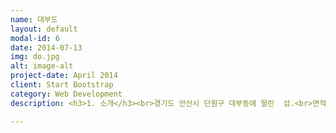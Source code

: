 ```yaml
---
name: 대부도
layout: default
modal-id: 6
date: 2014-07-13
img: do.jpg
alt: image-alt
project-date: April 2014
client: Start Bootstrap
category: Web Development
description: <h3>1. 소개</h3><br>경기도 안산시 단원구 대부동에 딸린  섬.<br>면적 40.34㎢, 인구 6,244명(2001)이다. 인천광역시에서 남쪽으로 약 30㎞ 해상에 자리잡고 있다. 시흥시 정왕동 오이도와 시화방조제로 연결되어 있어 자동차로 통행이 가능하며, 하루 2번 바닷물이 빠지면서 넓은 개펄이 드러난다.<br>삼국시대에는 마한에 속하였고, 통일신라시대에는 한주, 고려시대에는 남양도호부, 조선시대에는 남양군에 속하였다. 1914년 남양군에서 부천군으로 편입되었고, 1973년 옹진군에 편입되었다가 1994년 행정구역 개편으로 안산시에 편입되었다.<br>서해안에서 제일 큰 섬으로, 큰 언덕처럼 보인다고 하여 대부도라고 하였으며, 이외에도 연화부수지·낙지섬·죽호 등의 전래 지명이 전해지고 있다. 주변에는 선감도·불탄도·풍도·육도 등 5개의 유인도와 중육도·미육도·말육도·변도·잠도·흘관도·터미섬·큰터미섬·할미섬·외지도·대가리도·소가리도 등 12개의 무인도가 있다.<br>섬의 북쪽에 최고봉인 황금산(168m)이 솟아 있고, 대부분의 지역이 해발고도 100m 이하의 낮은 구릉지로 이루어져 있다. 기후는 대체로 한서의 차가 크며, 겨울에는 북서계절풍의 영향이 강하여 춥고 눈이 많이 내린다. 1월 평균기온은 －4℃, 8월 평균기온은 24℃, 연강수량은 1,210㎜이다.<br><br><br><h3>2. 위치</h3><br><P align><img src="대부도 위치.png"></P><br>대부도는 경기도 안산시 단원구 대부동에 딸린 섬이다.<br><br><h3>3. 여행지</h3><br><img src="당너머해수욕장.jpg"><br><h4>" 당너머해수욕장 "</h4><br>보령시에 소속된 섬들 가운데 원산도에 이어 두 번째로 큰 섬인 삽시도는 대천항을 떠난지 40분 만에 만나는 섬이다.<br> 대천항에서 삽시도까지는 직선거리로 13㎞떨어져 있다. 섬의 모양이 화살을 꽂아 놓은 모양 같다고해서 삽시도라고 불린다. 술뚱선착장과 가까운 곳에는 거멀너머해수욕장, 당너머(또는 집너머)해수욕장이 있고 밤섬선착장 부근에는 밤섬해수욕장이 있다.3개의 해수욕장 가운데 가장 괜찮은 곳은 당너머해수욕장이다.<br>태창민박 마당을 가로질러 해안으로 내려서면 맑은 바닷물과 시원한 파도소리를 만난다. 해안의 양쪽 끝은 갯바위지대. 여행객들이 재미삼아 굴 따고 바지락조개며 해삼을 줍는 곳이다.<br> 특히 남쪽 갯바위지대에서는 썰물 때마다 삽시도와 이어지는 무인도 ‘면삽지’가 나타난다. 삽시도의 모래해변에서는 조개잡이 체험이 가능하다. 물때만 잘 맞으면 1~2시간 만에 한 끼니 정도 끓여먹을 수 있는 조개를 캘 수 있다.<br>한편, 웃말 서쪽에 형성된 ‘거멀너머해수욕장’은 백사장과 어우러진 울창한 해송 숲이 있고, ‘밤섬(수루미)해수욕장’은 넓고 단단한 모래해변과 사람 손길을 별로 타지 않은 솔숲 그리고 앞 바다의 불모도가 그림처럼 어울린 해수욕장이다.<br><br><br><br><P align><img src="대부도해솔길.png"></P><br><h4>" 대부도해솔길 "</h4><br>대부해솔길은 서해의 아름다운 바다와 갯벌을 체험하고 낭만과 추억의 명소로 개발하기 위해 인공적인 시설은 설치하지 않고 자연 그대로의 길을 유지하는 트레킹 코스로 개발하여 2012년 1월부터 7월까지 안내체계를 구축하고 2012년 10월 25일 최종 개통하였다.<br>대부해솔길은 총 7개 코스 74km로 해안선을 따라 대부도 전체를 둘러 볼 수 있으며, 코스별로 소나무길, 염전길, 석양길, 바닷길, 갯벌길, 갈대길, 포도밭길, 시골길 등 다양한 풍경이 펼쳐진다.<br>또한, 대부해솔길을 코스별로 걷다보면 볼거리와 지역 관광시설과도 만나게 되는데 1코스에는 개미허리 아치교와 낙조전망대 및 종현어촌체험관광마을의 볼거리와 체험을 할 수 있고, 2코스는 해안가 갯벌, 3코스에는 아일랜드리조트코리아 골프장과 선재대교를 볼 수 있다. 4코스는 쪽박섬, 유리섬 박물관, 베르아델승마클럽을 만나 볼 수 있고, 5코스에는 동주염전과 대부도 펜션타운을, 6코스에는 선감어촌체험마을과 선감유원지, 누에섬등대전망대, 7코스는 안산어촌민속박물관, 탄도항, 대송단지내 바다향기 테마파크를 만나 관광체험을 할 수 있다.<br><br><br><br><img src="시화호환경문화관.jpg"><br><h4>" 시화호 환경 문화관 "</h4><br>시화호 환경문화관은 시화호의 자연환경, 무공해 대체 해양에너지원인 세계 최대 규모 조력발전소 및 안산, 시흥, 화성 지역의 민속 문화, 개발사, 미래의 개발방향 등을 홍보하는 전시관이라고 한다.<br>2004년 6월에 착공해 일 년여의 건축 및 전시물 설치공사를 거쳐 2005년 10월에 완공되었다.<br>제부도나 영흥도를 지나는 길에 조금만 시간을 내어서 가족과(특히 자녀들) 함께 들려보면 여러 가지로 유익할것 같다.<br> 위치는 시화 방조제가 끝부분에서 좌측을 살피면서 조금만 진행하다 보면 방아머리공원이 보이는데 바로 공원내에 있다. 3층 전망대에서 빙둘러 살펴보면 시화호와 시화호 방조제 및 대부도 인근의 경관이 한 눈에 들어온다. 연면적 992㎡(300평), 지상1층(전망 공간 3층) 규모를 갖추고 있으며, 지상 1층에는 전시실, 영상홍보실, 휴게실, 화장실, 관리실 등이 배치되어 있으며, 지상 3층에는 40평 규모의 전망 공간이 있다.<br><br><br><br><img src="전망대.png"><br><h4>" 누에섬 등대 전망대 "</h4><br>경기도 안산시 대부동 누에섬에 있는 등대전망대.<br>경기도 안산시가 자연학습을 겸한 어촌 관광의 기회를 제공하고, 서해안 고깃배들의 안전한 조업을 유도하기 위해 누에섬 정상 부근에 건설한 등대 전망대이다.<br>2004년 4월 13일 개관하였고, 규모는 지상 3층(높이 16.8m), 연면적은 273㎡이다.<br>1층에는 누에섬의 자연환경, 등대·바다와 관련된 각종 그림과 자료, 2층에는 국내외 등대 그림과 모형 전시물이 전시되어 있다. 3층에는 바다 전경을 한눈에 바라볼 수 있는 전망대와 선박의 통행 안전을 유도하기 위한 등대가 설치되어 있다.<br>누에섬은 인근 탄도(炭島)에서 1.2㎞ 떨어진 작은 무인도로, 썰물 때 하루 두 차례 4시간씩 갯벌이 드러나기 때문에 자동차로 또는 걸어서 갯벌을 탐험할 수 있다. <br>2005년 완공을 목표로 안산시에서 추진하는 대부도 어촌체험마을, 관광안내소, 어촌민속전시관 등과 함께 이 지역의 대표적인 관광 명소이다. 입장료는 어른 1,000원, 청소년 700원, 어린이 500원이다.<br><br><br><br><br><h3>4. 먹거리</h3><br><br><img src="조개구이.png"><br>조개구이<br><br><br><img src="손칼국수.jpg"><br>손칼국수<br><br><br><img src="키조개 양념무침.jpg"><br>키조개 양념무침<br><br><br><img src="해물파전.jpg"><br>해물파전<br>

---
```

